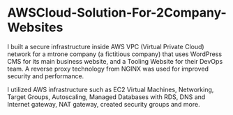 # AWSCloud-Solution-For-2Company-Websites

I built a secure infrastructure inside AWS VPC (Virtual Private Cloud) network for a mtrone company (a fictitious company) that uses WordPress CMS for its main business website, and a Tooling Website for their DevOps team. A reverse proxy technology from NGINX was used for improved security and performance.

I  utilized AWS infrastructure such as EC2 Virtual Machines, Networking, Target Groups, Autoscaling, Managed Databases with RDS, DNS and Internet gateway, NAT gateway, created security groups and more. 
